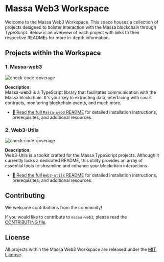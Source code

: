 # Massa Web3 Workspace

Welcome to the Massa Web3 Workspace. This space houses a collection of projects designed to bolster interaction with the Massa blockchain through TypeScript. Below is an overview of each project with links to their respective READMEs for more in-depth information.

## Projects within the Workspace

### 1. **Massa-web3**
   
![check-code-coverage](https://img.shields.io/badge/coverage-94.69%25-green)

**Description:**  
Massa-web3 is a TypeScript library that facilitates communication with the Massa blockchain. It's your key to extracting data, interfacing with smart contracts, monitoring blockchain events, and much more.

- [📖 Read the full `Massa-web3` README](./packages/massa-web3/README.md) for detailed installation instructions, prerequisites, and additional resources.

### 2. **Web3-Utils** 

![check-code-coverage](https://img.shields.io/badge/coverage-93.15%25-green)

**Description:**  
Web3-Utils is a toolkit crafted for the Massa TypeScript projects. Although it currently lacks a dedicated README, this utility provides an array of essential tools to streamline and enhance your blockchain interactions.

- [📖 Read the full `Web3-utils` README](./packages/web3-utils/README.md) for detailed installation instructions, prerequisites, and additional resources.

## Contributing

We welcome contributions from the community!

If you would like to contribute to `massa-web3`, please read the [CONTRIBUTING file](CONTRIBUTING.md).

## License

All projects within the Massa Web3 Workspace are released under the [MIT License](LICENSE).


